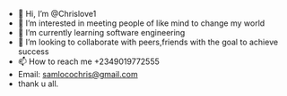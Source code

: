 - 👋 Hi, I’m @Chrislove1
- 👀 I’m interested in meeting people of like mind to change my world
- 🌱 I’m currently learning software engineering
- 💞️ I’m looking to collaborate with peers,friends with the goal to achieve success
- 📫 How to reach me +2349019772555
- Email: samlocochris@gmail.com
- thank u all.

<!---
Chrislove1/Chrislove1 is a ✨ special ✨ repository because its `README.md` (this file) appears on your GitHub profile.
You can click the Preview link to take a look at your changes.
--->
